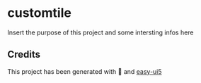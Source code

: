 # customtile
Insert the purpose of this project and some intersting infos here


## Credits
This project has been generated with 💙 and [easy-ui5](https://github.com/SAP)
